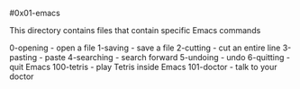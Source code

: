 #0x01-emacs

This directory contains files that contain specific Emacs commands

0-opening   - open a file
1-saving    - save a file
2-cutting   - cut an entire line
3-pasting   - paste
4-searching - search forward
5-undoing   - undo
6-quitting  - quit Emacs
100-tetris  - play Tetris inside Emacs
101-doctor  - talk to your doctor
